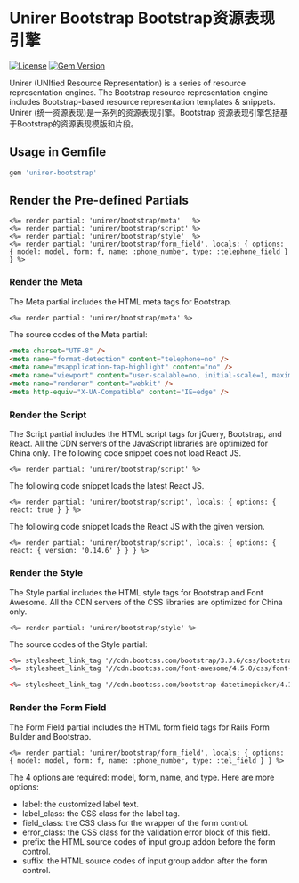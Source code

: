 # Unirer Bootstrap Bootstrap资源表现引擎

[![License](https://img.shields.io/badge/license-MIT-green.svg)](http://opensource.org/licenses/MIT)
[![Gem Version](https://badge.fury.io/rb/unirer-bootstrap.svg)](https://badge.fury.io/rb/unirer-bootstrap)

Unirer (UNIfied Resource Representation) is a series of resource representation engines. The Bootstrap resource representation engine includes Bootstrap-based resource representation templates & snippets.
Unirer (统一资源表现)是一系列的资源表现引擎。Bootstrap 资源表现引擎包括基于Bootstrap的资源表现模版和片段。

## Usage in Gemfile
```ruby
gem 'unirer-bootstrap'
```

## Render the Pre-defined Partials
```erb
<%= render partial: 'unirer/bootstrap/meta'   %>
<%= render partial: 'unirer/bootstrap/script' %>
<%= render partial: 'unirer/bootstrap/style'  %>
<%= render partial: 'unirer/bootstrap/form_field', locals: { options: { model: model, form: f, name: :phone_number, type: :telephone_field } } %>
```

### Render the Meta
The Meta partial includes the HTML meta tags for Bootstrap.
```erb
<%= render partial: 'unirer/bootstrap/meta' %>
```

The source codes of the Meta partial:
```html
<meta charset="UTF-8" />
<meta name="format-detection" content="telephone=no" />
<meta name="msapplication-tap-highlight" content="no" />
<meta name="viewport" content="user-scalable=no, initial-scale=1, maximum-scale=1, minimum-scale=1, width=device-width, height=device-height" />
<meta name="renderer" content="webkit" />
<meta http-equiv="X-UA-Compatible" content="IE=edge" />
```

### Render the Script
The Script partial includes the HTML script tags for jQuery, Bootstrap, and React. All the CDN servers of the JavaScript libraries are optimized for China only. The following code snippet does not load React JS.
```erb
<%= render partial: 'unirer/bootstrap/script' %>
```

The following code snippet loads the latest React JS.
```erb
<%= render partial: 'unirer/bootstrap/script', locals: { options: { react: true } } %>
```

The following code snippet loads the React JS with the given version.
```erb
<%= render partial: 'unirer/bootstrap/script', locals: { options: { react: { version: '0.14.6' } } } %>
```

### Render the Style
The Style partial includes the HTML style tags for Bootstrap and Font Awesome. All the CDN servers of the CSS libraries are optimized for China only.
```erb
<%= render partial: 'unirer/bootstrap/style' %>
```

The source codes of the Style partial:
```html
<%= stylesheet_link_tag '//cdn.bootcss.com/bootstrap/3.3.6/css/bootstrap.min.css',       media: 'all' %>
<%= stylesheet_link_tag '//cdn.bootcss.com/font-awesome/4.5.0/css/font-awesome.min.css', media: 'all' %>

<%= stylesheet_link_tag '//cdn.bootcss.com/bootstrap-datetimepicker/4.17.37/css/bootstrap-datetimepicker.min.css', media: 'all' %>
```

### Render the Form Field
The Form Field partial includes the HTML form field tags for Rails Form Builder and Bootstrap.
```erb
<%= render partial: 'unirer/bootstrap/form_field', locals: { options: { model: model, form: f, name: :phone_number, type: :tel_field } } %>
```

The 4 options are required: model, form, name, and type.
Here are more options:
- label: the customized label text.
- label_class: the CSS class for the label tag.
- field_class: the CSS class for the wrapper of the form control.
- error_class: the CSS class for the validation error block of this field.
- prefix: the HTML source codes of input group addon before the form control.
- suffix: the HTML source codes of input group addon after the form control.
